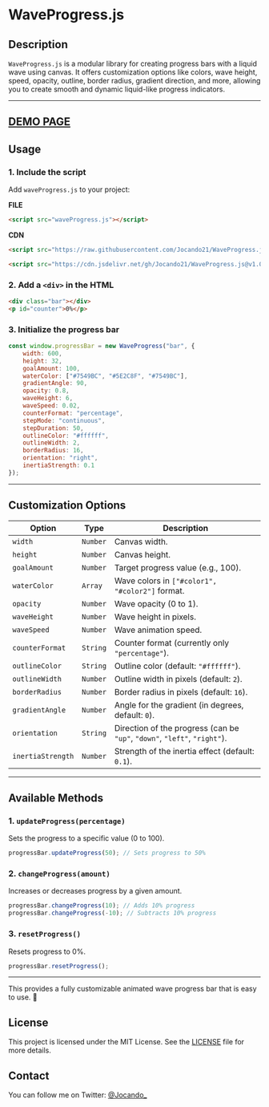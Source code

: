 # **WaveProgress.js**

## **Description**  
`WaveProgress.js` is a modular library for creating progress bars with a liquid wave using canvas. It offers customization options like colors, wave height, speed, opacity, outline, border radius, gradient direction, and more, allowing you to create smooth and dynamic liquid-like progress indicators.

---
[DEMO PAGE](https://jocando21.github.io/WaveProgress.js/)
---

## **Usage**  

### **1. Include the script**  
Add `waveProgress.js` to your project:  

**FILE**
```html
<script src="waveProgress.js"></script>
```
**CDN**
```html
<script src="https://raw.githubusercontent.com/Jocando21/WaveProgress.js/v1.0.0/WaveProgress.js"></script>
```
```html
<script src="https://cdn.jsdelivr.net/gh/Jocando21/WaveProgress.js@v1.0.0/WaveProgress.min.js"></script>
```

### **2. Add a `<div>` in the HTML**  
```html
<div class="bar"></div>
<p id="counter">0%</p>
```

### **3. Initialize the progress bar**  
```javascript
const window.progressBar = new WaveProgress("bar", {
    width: 600,
    height: 32,
    goalAmount: 100,
    waterColor: ["#7549BC", "#5E2C8F", "#7549BC"],
    gradientAngle: 90,
    opacity: 0.8,
    waveHeight: 6,
    waveSpeed: 0.02,
    counterFormat: "percentage",
    stepMode: "continuous",
    stepDuration: 50,
    outlineColor: "#ffffff",
    outlineWidth: 2,
    borderRadius: 16,
    orientation: "right",
    inertiaStrength: 0.1
});
```

---

## **Customization Options**  

| Option          | Type    | Description |
|-----------------|---------|-------------|
| `width`         | `Number` | Canvas width. |
| `height`        | `Number` | Canvas height. |
| `goalAmount`    | `Number` | Target progress value (e.g., 100). |
| `waterColor`    | `Array`  | Wave colors in `["#color1", "#color2"]` format. |
| `opacity`       | `Number` | Wave opacity (0 to 1). |
| `waveHeight`    | `Number` | Wave height in pixels. |
| `waveSpeed`     | `Number` | Wave animation speed. |
| `counterFormat` | `String` | Counter format (currently only `"percentage"`). |
| `outlineColor`  | `String` | Outline color (default: `"#ffffff"`). |
| `outlineWidth`  | `Number` | Outline width in pixels (default: `2`). |
| `borderRadius`  | `Number` | Border radius in pixels (default: `16`). |
| `gradientAngle` | `Number` | Angle for the gradient (in degrees, default: `0`). |
| `orientation`   | `String` | Direction of the progress (can be `"up"`, `"down"`, `"left"`, `"right"`). |
| `inertiaStrength` | `Number` | Strength of the inertia effect (default: `0.1`). |

---

## **Available Methods**  

### **1. `updateProgress(percentage)`**  
Sets the progress to a specific value (0 to 100).  

```javascript
progressBar.updateProgress(50); // Sets progress to 50%
```

### **2. `changeProgress(amount)`**  
Increases or decreases progress by a given amount.  

```javascript
progressBar.changeProgress(10); // Adds 10% progress
progressBar.changeProgress(-10); // Subtracts 10% progress
```

### **3. `resetProgress()`**  
Resets progress to 0%.  

```javascript
progressBar.resetProgress();
```

---

This provides a fully customizable animated wave progress bar that is easy to use. 🚀

## License

This project is licensed under the MIT License. See the [LICENSE](https://github.com/Jocando21/WaveProgress/blob/main/licence) file for more details.
## Contact

You can follow me on Twitter: [@Jocando_](https://x.com/Jocando_)
